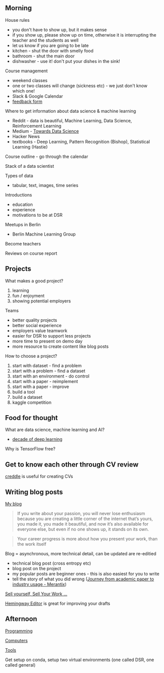 ## Morning

House rules
- you don't have to show up, but it makes sense
- if you show up, please show up on time, otherwise it is interrupting the teacher and the students as well
- let us know if you are going to be late
- kitchen - shut the door with smelly food
- bathroom - shut the main door
- dishwasher - use it!  don't put your dishes in the sink!

Course management
- weekend classes
- one or two classes will change (sickness etc) - we just don't know which one!
- Slack & Google Calendar
- [feedback form](https://docs.google.com/forms/d/e/1FAIpQLSdKHpElzYPwoiGsECPC62ALh_RzADgHv8qO8tMR6aXztbUUeQ/viewform)

Where to get information about data science & machine learning
- Reddit - data is beautiful, Machine Learning, Data Science, Reinforcement Learning
- Medium - [Towards Data Science](https://towardsdatascience.com/)
- Hacker News
- textbooks - Deep Learning, Pattern Recognition (Bishop), Statistical Learning (Hastie)

Course outline - go through the calendar

Stack of a data scientist

Types of data
- tabular, text, images, time series

Introductions
- education
- experience
- motivations to be at DSR

Meetups in Berlin
- Berlin Machine Learning Group

Become teachers

Reviews on course report

## Projects

What makes a good project?
1. learning
2. fun / enjoyment
3. showing potential employers

Teams
- better quality projects
- better social experience
- employers value teamwork
- easier for DSR to support less projects
- more time to present on demo day
- more resource to create content like blog posts

How to choose a project?
1. start with dataset - find a problem
2. start with a problem - find a dataset
3. start with an environment - do control
4. start with a paper - reimplement
5. start with a paper - improve
6. build a tool
7. build a dataset
8. kaggle competition

## Food for thought

What are data science, machine learning and AI?
- [decade of deep learning](https://leogao.dev/2019/12/31/The-Decade-of-Deep-Learning/)

Why is TensorFlow free?

## Get to know each other through CV review

[creddle](http://creddle.io/) is useful for creating CVs

## Writing blog posts

[My blog](https://adgefficiency.com/)

> If you write about your passion, you will never lose enthusiasm because you are creating a little corner of the internet that’s yours, you made it, you made it beautiful, and now it’s also available for everyone else, but even if no one shows up, it stands on its own.

> Your career progress is more about how you present your work, than the work itself

Blog = asynchronous, more technical detail, can be updated are re-editied
- technical blog post (cross entropy etc)
- blog post on the project
- my popular posts are beginner ones - this is also easiest for you to write
- tell the story of what you did wrong ([Journey from academic paper to industry usage - Merantix](https://medium.com/merantix/journey-from-academic-paper-to-industry-usage-cf57fe598f31))

[Sell yourself, Sell Your Work ...](https://www.solipsys.co.uk/new/SellYourselfSellYourWork.html)

[Hemingway Editor](http://www.hemingwayapp.com/) is great for improving your drafts

## Afternoon

[Programming](https://github.com/ADGEfficiency/programming-resources/blob/master/programming.md)

[Computers](https://github.com/ADGEfficiency/programming-resources/blob/master/computers.md)

[Tools](https://github.com/ADGEfficiency/teaching-monolith/tree/master/misc/tools.ipynb)

Get setup on conda, setup two virtual environments (one called DSR, one called general)

